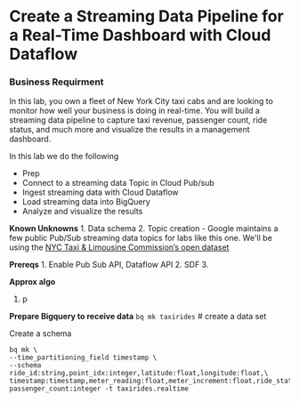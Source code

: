# Create a Streaming Data Pipeline for a Real-Time Dashboard with Cloud Dataflow

### Business Requirment 
In this lab, you own a fleet of New York City taxi cabs and are looking to monitor how well your business is doing in real-time. You will build a streaming data pipeline to capture taxi revenue, passenger count, ride status, and much more and visualize the results in a management dashboard. 

In this lab we do the following
-  Prep  
-   Connect to a streaming data Topic in Cloud Pub/sub
-   Ingest streaming data with Cloud Dataflow
-   Load streaming data into BigQuery
-   Analyze and visualize the results

**Known Unknowns**
	1. Data schema
	2. Topic creation - Google maintains a few public Pub/Sub streaming data topics for labs like this one. We'll be using the [NYC Taxi & Limousine Commission’s open dataset](https://data.cityofnewyork.us/) 

**Prereqs** 
	1. Enable Pub Sub API, Dataflow API
	2. SDF
	3. 

**Approx algo**
1. p

**Prepare Bigquery to receive data**
`bq mk taxirides` # create a data set

Create a schema
```
bq mk \
--time_partitioning_field timestamp \
--schema ride_id:string,point_idx:integer,latitude:float,longitude:float,\
timestamp:timestamp,meter_reading:float,meter_increment:float,ride_status:string,\
passenger_count:integer -t taxirides.realtime
```  
<!--stackedit_data:
eyJoaXN0b3J5IjpbMTAzNjQ3NTc3OSwtMTUwNzE3NTQwOSwxOD
U1NzEwNDcxLDQ1OTY3NjA1MiwxMjcxMzMyMjUzXX0=
-->